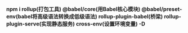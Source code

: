 #### npm i rollup(打包工具) @babel/core(用Babel核心模块) @babel/preset-env(babel将高级语法转换成低级语法) rollup-plugin-babel(桥梁) rollup-plugin-serve(实现静态服务) cross-env(设置环境变量) -D